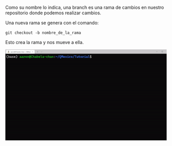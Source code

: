 Como su nombre lo indica, una branch es una rama de cambios en nuestro repositorio donde podemos realizar cambios.

Una nueva rama se genera con el comando:

```
git checkout -b nombre_de_la_rama
```

Esto crea la rama y nos mueve a ella.

<img src="./branch.gif" width="1000" /> 
